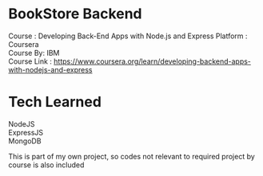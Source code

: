 # BookStore Backend

Course : Developing Back-End Apps with Node.js and Express
Platform : Coursera   
Course By: IBM   
Course Link : https://www.coursera.org/learn/developing-backend-apps-with-nodejs-and-express   
# Tech Learned

   NodeJS   
   ExpressJS   
   MongoDB   

This is part of my own project, so codes not relevant to required project by course is also included
